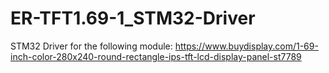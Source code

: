 # ER-TFT1.69-1_STM32-Driver
STM32 Driver for the following module: https://www.buydisplay.com/1-69-inch-color-280x240-round-rectangle-ips-tft-lcd-display-panel-st7789
